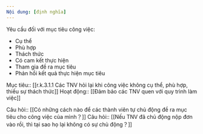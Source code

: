 ```yaml
---
Nội dung: [định nghĩa]
---
```


Yêu cầu đối với mục tiêu công việc:
- Cụ thể
- Phù hợp
- Thách thức
- Có cam kết thực hiện
- Tham gia đề ra mục tiêu
- Phản hồi kết quả thực hiện mục tiêu

Mục tiêu:: [[r.k.3.1.1 Các TNV hỏi lại khi công việc không cụ thể, phù hợp, thiếu sự thách thức]]
Hoạt động:: [[Đảm bảo các TNV quen với quy trình làm việc]]

Câu hỏi:: [[Có những cách nào để các thành viên tự chủ động đề ra mục tiêu cho công việc của mình？]]
Câu hỏi:: [[Nếu TNV đã chủ động nộp đơn vào rồi, thì tại sao họ lại không có sự chủ động？]]